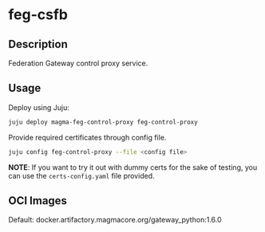 # feg-csfb

## Description

Federation Gateway control proxy service.

## Usage

Deploy using Juju:

```bash
juju deploy magma-feg-control-proxy feg-control-proxy
```

Provide required certificates through config file.
```bash
juju config feg-control-proxy --file <config file>
```
**NOTE**: If you want to try it out with dummy certs for the sake of testing,
you can use the `certs-config.yaml` file provided.

## OCI Images

Default: docker.artifactory.magmacore.org/gateway_python:1.6.0
